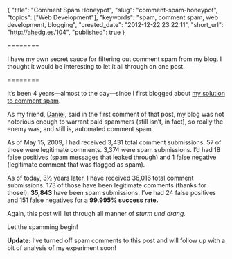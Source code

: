 {
  "title": "Comment Spam Honeypot",
  "slug": "comment-spam-honeypot",
  "topics": ["Web Development"],
  "keywords": "spam, comment spam, web development, blogging",
  "created_date": "2012-12-22 23:22:11",
  "short_url": "http://ahedg.es/104",
  "published": true
}

========

I have my own secret sauce for filtering out comment spam from my blog. I thought it would be interesting to let it all through on one post.

========

It’s been 4 years—almost to the day—since I first blogged about [my solution to comment spam](http://andrew.hedges.name/blog/2008/12/26/defeating-comment-spam).

As my friend, [Daniel](http://www.storytotell.org/), said in the first comment of that post, my blog was not notorious enough to warrant paid spammers (still isn’t, in fact), so really the enemy was, and still is, automated comment spam.

As of May 15, 2009, I had received 3,431 total comment submissions. 57 of those were legitimate comments. 3,374 were spam submissions. I’d had 18 false positives (spam messages that leaked through) and 1 false negative (legitimate comment that was flagged as spam).

As of today, 3½ years later, I have received 36,016 total comment submissions. 173 of those have been legitimate comments (thanks for those!). **35,843** have been spam submissions. I’ve had 24 false positives and 151 false negatives for a **99.995% success rate.**

Again, this post will let through all manner of _sturm und drang._

Let the spamming begin!

**Update:** I’ve turned off spam comments to this post and will follow up with a bit of analysis of my experiment soon!
